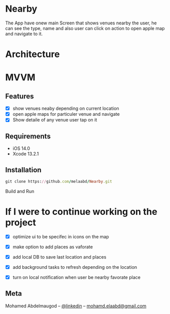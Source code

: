 # Nearby

 The App have onew main Screen that shows venues nearby the user, he can see the type,
 name and also user can click on action to open apple map and navigate to it.
 
# Architecture
 # MVVM
## Features

- [x] show venues neaby depending on current location
- [x] open apple maps for particuler venue and navigate 
- [x] Show detaile of any venue user tap on it

## Requirements

- iOS 14.0
- Xcode 13.2.1

## Installation

```ruby
git clone https://github.com/melaabd/Nearby.git
```
Build and Run

# If I were to continue working on the project
- [x] optimize ui to be specifec in icons on the map
- [x] make option to add places as vaforate
- [x] add local DB to save last location and places
- [x] add background tasks to refresh depending on the location
- [x] turn on local notification when user be nearby favorate place



## Meta

Mohamed Abdelmaugod – [@linkedin](https://www.linkedin.com/in/melaabd/) – mohamd.elaabd@gmail.com
